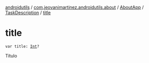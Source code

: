 [androidutils](../../../index.md) / [com.jeovanimartinez.androidutils.about](../../index.md) / [AboutApp](../index.md) / [TaskDescription](index.md) / [title](./title.md)

# title

`var title: `[`Int`](https://kotlinlang.org/api/latest/jvm/stdlib/kotlin/-int/index.html)`?`

Título

